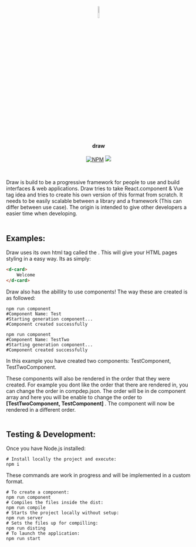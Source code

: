 <br>
<p align="center"><img src="https://i.imgur.com/tkUPrMZ.png" width="9%" height="9%"> </p>
<h4 align="center">draw</h4>

<p align="center">
  <a href="https://www.npmjs.com/package/drawjsframework"><img src="https://img.shields.io/npm/v/drawjsframework.svg?color=%2345cdff&sanitize=true" alt="NPM"></a>
  <a href="https://github.com/draw-js/draw/releases/tag/base"><img src="https://img.shields.io/github/package-json/v/draw-js/draw?color=%2345cdff&style=flat-square"></a>
</p>
<br>

Draw is build to be a progressive framework for people to use and build interfaces & web applications. Draw tries to take React.component & Vue tag idea and tries to create his own version of this format from scratch. It needs to be easily scalable between a library and a framework (This can differ between use case). The origin is intended to give other developers a easier time when developing.
<br><br>

## Examples:
Draw uses its own html tag called the <w-tag>. This will give your HTML pages styling in a easy way. Its as simply:
 
 ```html
<d-card>
     Welcome
</d-card>
 ```
Draw also has the abillity to use components! The way these are created is as followed:

```shell
npm run component
#Component Name: Test
#Starting generation component...
#Component created successfully

npm run component
#Component Name: TestTwo
#Starting generation component...
#Component created successfully
```
In this example you have created two components: TestComponent, TestTwoComponent.

These components will also be rendered in the order that they were created. For example you dont like the order that there are rendered in, you can change the order in compdep.json. The order will be in de component array and here you will be enable to change the order to <b> [TestTwoComponent, TestComponent] </b> . The component will now be rendered in a different order.
<br>
<br>

## Testing & Development:

Once you have Node.js installed:

```shell
# Install locally the project and execute:
npm i
```
 
These commands are work in progress and will be implemented in a custom format.

```shell
# To create a component:
npm run component
# Compiles the files inside the dist:
npm run compile
# Starts the project locally without setup:
npm run server
# Sets the files up for compilling:
npm run disting
# To launch the application:
npm run start
```
